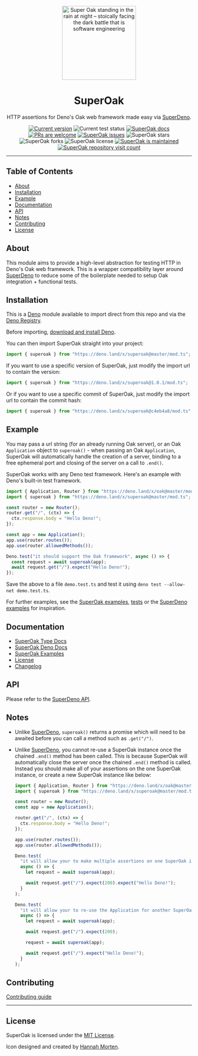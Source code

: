 <p align="center">
  <a href="https://www.linkedin.com/in/hannah-morten-b1218017a/"><img height="200" style="height: 200px;" src="https://github.com/asos-craigmorten/superoak/raw/master/.github/icon.png" alt="Super Oak standing in the rain at night – stoically facing the dark battle that is software engineering"></a>
  <h1 align="center">SuperOak</h1>
</p>
<p align="center">
  HTTP assertions for Deno's Oak web framework made easy via <a href="https://github.com/asos-craigmorten/superdeno">SuperDeno</a>.
</p>
<p align="center">
   <a href="https://github.com/asos-craigmorten/superoak/tags/"><img src="https://img.shields.io/github/tag/asos-craigmorten/superoak" alt="Current version" /></a>
   <img src="https://github.com/asos-craigmorten/superoak/workflows/Test/badge.svg" alt="Current test status" />
   <a href="https://doc.deno.land/https/deno.land/x/superoak/mod.ts"><img src="https://doc.deno.land/badge.svg" alt="SuperOak docs" /></a>
   <a href="http://makeapullrequest.com"><img src="https://img.shields.io/badge/PRs-welcome-brightgreen.svg" alt="PRs are welcome" /></a>
   <a href="https://github.com/asos-craigmorten/superoak/issues/"><img src="https://img.shields.io/github/issues/asos-craigmorten/superoak" alt="SuperOak issues" /></a>
   <img src="https://img.shields.io/github/stars/asos-craigmorten/superoak" alt="SuperOak stars" />
   <img src="https://img.shields.io/github/forks/asos-craigmorten/superoak" alt="SuperOak forks" />
   <img src="https://img.shields.io/github/license/asos-craigmorten/superoak" alt="SuperOak license" />
   <a href="https://GitHub.com/asos-craigmorten/superoak/graphs/commit-activity"><img src="https://img.shields.io/badge/Maintained%3F-yes-green.svg" alt="SuperOak is maintained" /></a>
   <a href="http://hits.dwyl.com/asos-craigmorten/superoak"><img src="http://hits.dwyl.com/asos-craigmorten/superoak.svg" alt="SuperOak repository visit count" /></a>
</p>

---

## Table of Contents

- [About](#about)
- [Installation](#installation)
- [Example](#example)
- [Documentation](#documentation)
- [API](#api)
- [Notes](#notes)
- [Contributing](#contributing)
- [License](#license)

## About

This module aims to provide a high-level abstraction for testing HTTP in Deno's Oak web framework. This is a wrapper compatibility layer around [SuperDeno](https://github.com/asos-craigmorten/superdeno) to reduce some of the boilerplate needed to setup Oak integration + functional tests.

## Installation

This is a [Deno](https://deno.land/) module available to import direct from this repo and via the [Deno Registry](https://deno.land/x).

Before importing, [download and install Deno](https://deno.land/#installation).

You can then import SuperOak straight into your project:

```ts
import { superoak } from "https://deno.land/x/superoak@master/mod.ts";
```

If you want to use a specific version of SuperOak, just modify the import url to contain the version:

```ts
import { superoak } from "https://deno.land/x/superoak@1.0.1/mod.ts";
```

Or if you want to use a specific commit of SuperOak, just modify the import url to contain the commit hash:

```ts
import { superoak } from "https://deno.land/x/superoak@c4eb4a8/mod.ts";
```

## Example

You may pass a url string (for an already running Oak server), or an Oak `Application` object to `superoak()` - when passing an Oak `Application`, SuperOak will automatically handle the creation of a server, binding to a free ephemeral port and closing of the server on a call to `.end()`.

SuperOak works with any Deno test framework. Here's an example with Deno's built-in test framework.

```ts
import { Application, Router } from "https://deno.land/x/oak@master/mod.ts";
import { superoak } from "https://deno.land/x/superoak@master/mod.ts";

const router = new Router();
router.get("/", (ctx) => {
  ctx.response.body = "Hello Deno!";
});

const app = new Application();
app.use(router.routes());
app.use(router.allowedMethods());

Deno.test("it should support the Oak framework", async () => {
  const request = await superoak(app);
  await request.get("/").expect("Hello Deno!");
});
```

Save the above to a file `demo.test.ts` and test it using `deno test --allow-net demo.test.ts`.

For further examples, see the [SuperOak examples](https://github.com/asos-craigmorten/superoak/blob/master/examples/README.md), [tests](https://github.com/asos-craigmorten/superoak/blob/master/test/superoak.test.ts) or the [SuperDeno examples](https://github.com/asos-craigmorten/superdeno#example) for inspiration.

## Documentation

- [SuperOak Type Docs](https://asos-craigmorten.github.io/superoak/)
- [SuperOak Deno Docs](https://doc.deno.land/https/deno.land/x/superoak/mod.ts)
- [SuperOak Examples](https://github.com/asos-craigmorten/superoak/blob/master/examples/README.md)
- [License](https://github.com/asos-craigmorten/superoak/blob/master/LICENSE.md)
- [Changelog](https://github.com/asos-craigmorten/superoak/blob/master/.github/CHANGELOG.md)

## API

Please refer to the [SuperDeno API](https://github.com/asos-craigmorten/superdeno#api).

## Notes

- Unlike [SuperDeno](https://github.com/asos-craigmorten/superdeno), `superoak()` returns a promise which will need to be awaited before you can call a method such as `.get("/")`.
- Unlike [SuperDeno](https://github.com/asos-craigmorten/superdeno), you cannot re-use a SuperOak instance once the chained `.end()` method has been called. This is because SuperOak will automatically close the server once the chained `.end()` method is called. Instead you should make all of your assertions on the one SuperOak instance, or create a new SuperOak instance like below:

  ```ts
  import { Application, Router } from "https://deno.land/x/oak@master/mod.ts";
  import { superoak } from "https://deno.land/x/superoak@master/mod.ts";

  const router = new Router();
  const app = new Application();

  router.get("/", (ctx) => {
    ctx.response.body = "Hello Deno!";
  });

  app.use(router.routes());
  app.use(router.allowedMethods());

  Deno.test(
    "it will allow your to make multiple assertions on one SuperOak instance",
    async () => {
      let request = await superoak(app);

      await request.get("/").expect(200).expect("Hello Deno!");
    }
  );

  Deno.test(
    "it will allow your to re-use the Application for another SuperOak instance",
    async () => {
      let request = await superoak(app);

      await request.get("/").expect(200);

      request = await superoak(app);

      await request.get("/").expect("Hello Deno!");
    }
  );
  ```

## Contributing

[Contributing guide](https://github.com/asos-craigmorten/superoak/blob/master/.github/CONTRIBUTING.md)

---

## License

SuperOak is licensed under the [MIT License](./LICENSE.md).

Icon designed and created by [Hannah Morten](https://www.linkedin.com/in/hannah-morten-b1218017a/).

